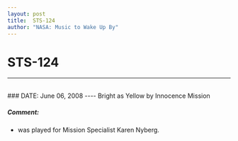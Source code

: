 ```yaml
---
layout: post
title:  STS-124
author: "NASA: Music to Wake Up By"
---
```


# STS-124
----
<br/>
### DATE: June 06, 2008
----
Bright as Yellow by Innocence Mission

##### Comment:
* was played for Mission Specialist Karen Nyberg.
